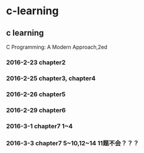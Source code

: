 # c-learning
c learning
------------------------------------
C Programming: A Modern Approach,2ed

### 2016-2-23 chapter2

### 2016-2-25 chapter3, chapter4

### 2016-2-26 chapter5

### 2016-2-29 chapter6

### 2016-3-1 chapter7 1~4

### 2016-3-3 chapter7 5~10,12~14 11题不会？？？
